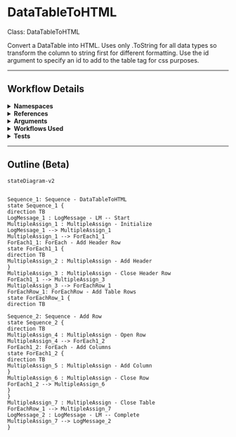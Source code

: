 # DataTableToHTML
Class: DataTableToHTML

Convert a DataTable into HTML. Uses only .ToString for all data types so transform the column to string first for different formatting. Use the id argument to specify an id to add to the table tag for css purposes.

<hr />

## Workflow Details
<details>
    <summary>
    <b>Namespaces</b>
    </summary>
    
- GlobalConstantsNamespace
- GlobalVariablesNamespace
- Microsoft.VisualBasic
- Microsoft.VisualBasic.Activities
- System
- System.Activities
- System.Activities.Expressions
- System.Activities.Statements
- System.Activities.Validation
- System.Activities.XamlIntegration
- System.Collections
- System.Collections.Generic
- System.Collections.ObjectModel
- System.ComponentModel
- System.Data
- System.Diagnostics
- System.Linq
- System.Linq.Expressions
- System.Net.Mail
- System.Reflection
- System.Runtime.Serialization
- System.Text
- System.Windows.Markup
- System.Xml
- System.Xml.Linq
- System.Xml.Serialization
- UiPath.Core
- UiPath.Core.Activities
- UiPath.DataTableUtilities


</details>
<details>
    <summary>
    <b>References</b>
    </summary>

- Microsoft.CSharp
- Microsoft.VisualBasic
- Microsoft.Win32.Primitives
- NPOI
- PresentationFramework
- System
- System.Activities
- System.ComponentModel
- System.ComponentModel.EventBasedAsync
- System.ComponentModel.Primitives
- System.ComponentModel.TypeConverter
- System.Configuration.ConfigurationManager
- System.Console
- System.Core
- System.Data
- System.Data.Common
- System.Data.SqlClient
- System.Linq
- System.Linq.Expressions
- System.Memory
- System.Memory.Data
- System.ObjectModel
- System.Private.CoreLib
- System.Private.DataContractSerialization
- System.Private.ServiceModel
- System.Private.Uri
- System.Private.Xml
- System.Reflection.DispatchProxy
- System.Reflection.Metadata
- System.Reflection.TypeExtensions
- System.Runtime.Serialization
- System.Runtime.Serialization.Formatters
- System.Runtime.Serialization.Primitives
- System.Security.Permissions
- System.ServiceModel
- System.ServiceModel.Activities
- System.Xaml
- System.Xml
- System.Xml.Linq
- UiPath.Studio.Constants
- UiPath.System.Activities
- UiPath.System.Activities.Design
- UiPath.System.Activities.ViewModels
- UiPath.Workflow
- WindowsBase


</details>
<details>
    <summary>
    <b>Arguments</b>
    </summary>
    | Name | Direction | Type | Description |
|  --- | --- | --- | ---  |
| in_dt_ToConvert | InArgument | sd:DataTable | The DataTable to convert to HTML. |
| out_HTMLTable | OutArgument | x:String | The output HTML. |

    
</details>
<details>
    <summary>
    <b>Workflows Used</b>
    </summary>



    
</details>
<details>
    <summary>
    <b>Tests</b>
    </summary>

- C:\Users\eyash\Documents\UiPath\LazyFramework\Tests\Utility\DataTableToHTML\DataTableToHTMLSuccess.xaml

    
</details>

<hr />

## Outline (Beta)

```mermaid
stateDiagram-v2


Sequence_1: Sequence - DataTableToHTML
state Sequence_1 {
direction TB
LogMessage_1 : LogMessage - LM -- Start
MultipleAssign_1 : MultipleAssign - Initialize
LogMessage_1 --> MultipleAssign_1
MultipleAssign_1 --> ForEach1_1
ForEach1_1: ForEach - Add Header Row
state ForEach1_1 {
direction TB
MultipleAssign_2 : MultipleAssign - Add Header
}
MultipleAssign_3 : MultipleAssign - Close Header Row
ForEach1_1 --> MultipleAssign_3
MultipleAssign_3 --> ForEachRow_1
ForEachRow_1: ForEachRow - Add Table Rows
state ForEachRow_1 {
direction TB

Sequence_2: Sequence - Add Row
state Sequence_2 {
direction TB
MultipleAssign_4 : MultipleAssign - Open Row
MultipleAssign_4 --> ForEach1_2
ForEach1_2: ForEach - Add Columns
state ForEach1_2 {
direction TB
MultipleAssign_5 : MultipleAssign - Add Column
}
MultipleAssign_6 : MultipleAssign - Close Row
ForEach1_2 --> MultipleAssign_6
}
}
MultipleAssign_7 : MultipleAssign - Close Table
ForEachRow_1 --> MultipleAssign_7
LogMessage_2 : LogMessage - LM -- Complete
MultipleAssign_7 --> LogMessage_2
}
```